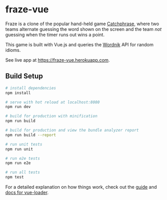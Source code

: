 # fraze-vue

Fraze is a clone of the popular hand-held game [Catchphrase](https://shop.hasbro.com/en-us/product/catch-phrase-game:2C79D3B5-5056-9047-F535-614A0B4DE1C0), where two teams alternate guessing the word shown on the screen and the team _not_ guessing when the timer runs out wins a point.

This game is built with Vue.js and queries the [Wordnik](https://www.wordnik.com/) API for random idioms.

See live app at https://fraze-vue.herokuapp.com.

## Build Setup

``` bash
# install dependencies
npm install

# serve with hot reload at localhost:8080
npm run dev

# build for production with minification
npm run build

# build for production and view the bundle analyzer report
npm run build --report

# run unit tests
npm run unit

# run e2e tests
npm run e2e

# run all tests
npm test
```

For a detailed explanation on how things work, check out the [guide](http://vuejs-templates.github.io/webpack/) and [docs for vue-loader](http://vuejs.github.io/vue-loader).
